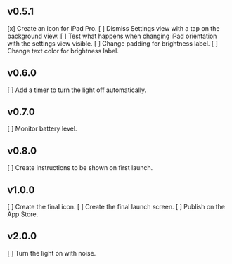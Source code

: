 v0.5.1
------
[x] Create an icon for iPad Pro.
[ ] Dismiss Settings view with a tap on the background view.
[ ] Test what happens when changing iPad orientation with the settings view visible.
[ ] Change padding for brightness label.
[ ] Change text color for brightness label.

v0.6.0
------
[ ] Add a timer to turn the light off automatically.

v0.7.0
------
[ ] Monitor battery level.

v0.8.0
------
[ ] Create instructions to be shown on first launch.

v1.0.0
------
[ ] Create the final icon.
[ ] Create the final launch screen.
[ ] Publish on the App Store.

v2.0.0
------
[ ] Turn the light on with noise.
